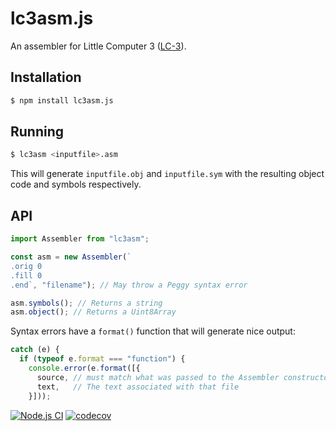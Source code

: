 # lc3asm.js

An assembler for Little Computer 3 ([LC-3](https://en.wikipedia.org/wiki/Little_Computer_3)).

## Installation

```sh
$ npm install lc3asm.js
```

## Running

```sh
$ lc3asm <inputfile>.asm
```

This will generate `inputfile.obj` and `inputfile.sym` with the resulting object code and symbols respectively.

## API

```js
import Assembler from "lc3asm";

const asm = new Assembler(`
.orig 0
.fill 0
.end`, "filename"); // May throw a Peggy syntax error

asm.symbols(); // Returns a string
asm.object(); // Returns a Uint8Array
```

Syntax errors have a `format()` function that will generate nice output:

```js
catch (e) {
  if (typeof e.format === "function") {
    console.error(e.format([{
      source, // must match what was passed to the Assembler constructor
      text,   // The text associated with that file
    }]));
```

[![Node.js CI](https://github.com/hildjj/lc3asm.js/actions/workflows/node.js.yml/badge.svg)](https://github.com/hildjj/lc3asm.js/actions/workflows/node.js.yml)
[![codecov](https://codecov.io/gh/hildjj/lc3asm.js/branch/main/graph/badge.svg?token=684YVFGCPI)](https://codecov.io/gh/hildjj/lc3asm.js)
